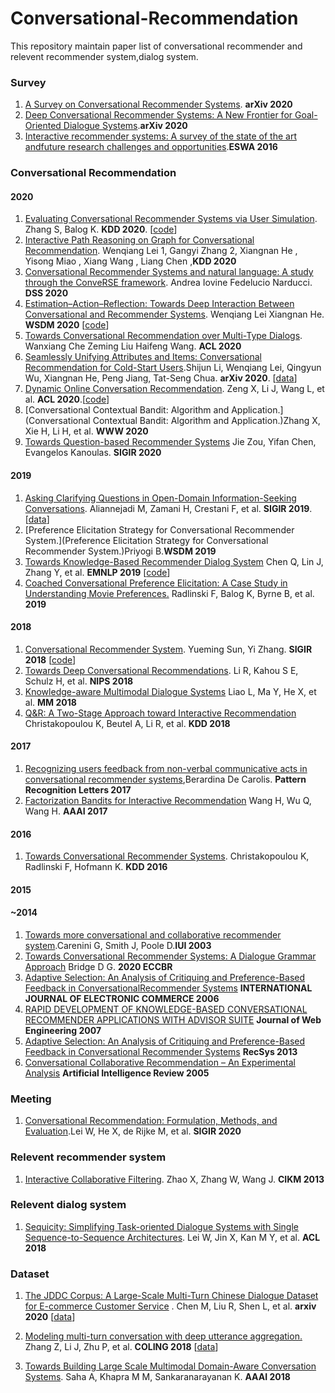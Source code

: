 # Conversational-Recommendation

This repository maintain paper list of conversational recommender and relevent recommender system,dialog system.

### Survey

1. [A Survey on Conversational Recommender Systems](https://arxiv.org/abs/2004.00646). **arXiv 2020**
2. [Deep Conversational Recommender Systems: A New Frontier for Goal-Oriented Dialogue Systems](https://arxiv.org/abs/2004.13245).**arXiv 2020**
3. [Interactive recommender systems: A survey of the state of the art andfuture research challenges and opportunities](https://pdf.sciencedirectassets.com/271506/1-s2.0-S0957417416X00073/1-s2.0-S0957417416300367/main.pdf?X-Amz-Security-Token=IQoJb3JpZ2luX2VjEA8aCXVzLWVhc3QtMSJGMEQCIFflzdUEtPguvvoVwLO2ha7rWSrLxQuLwTYIyuBZm5YNAiAyBuJZhXZzTSVPEQOk77sUlgyN7tmaiCuVF3WcJa3oECq9Awin%2F%2F%2F%2F%2F%2F%2F%2F%2F%2F8BEAMaDDA1OTAwMzU0Njg2NSIMvCfx3Ps4wlnab7b%2BKpEDhgWrIqGjs27zP%2FQHEvVlJgQurX4HFxyFQbL%2FXPMTmX5Xk0ODLkbVrRWdPRoUuj5%2BggPESyAvNyF3iS6P%2FELR4zgf0nSc%2Ff%2BNorUEcLP2uUOcljKvjQHw5ZZB7RlAh8B9sQ1fQjxb6YvmdNpfRP6ypFfa2bHqiHRNDHSt86Mjk%2BmYz6FwhaL0Pl9RGZlMW%2BR1PMroq5cZBCU22r9b4vxy3Jv%2BjRXS%2FN2fJ5ARZEQ9EXKt2384cyybX1ED3uTGHJt0wGZ2UpLmkbghmwhMMpq%2ByhXvr5AwbhyYnuJxF8M8haJdgCUKFaun2er%2FnIaTuTeCy1Ysohlzn9vDJTEpkp3OFuVG%2B5MoiXkXGXYD%2FPS839YEt4LBzy6%2BJM0JVX0Lec9%2F5DwR4vXbYBrjENTnFgNTED36RPGpFkOOqL7V1XZNs5VxWtVMGbQfWJ%2B8KApAzqR0HRdFKNpzU21nURHyEavLXu8mww1iXFv39nt9SCSph4aPPTwH7XwpVljToNipKQdQi2RMemXxjSaIeSxAfDYSyHcwg8KH%2BAU67AHeV2ndpBqowFwUxwGsfa%2FlE4k%2FDqI5fCDBp1ZgjXrhx84P04ozdVXKFIydIrzPQS9iCsmRYsu0mVl1pZQUkemgaM3dFGGDQGO9jdS26LedpLtdqW8oI8JDdrSTiVabA9TbyHXN4AKGRRxKN7sCJURiEB6nB8vsbgNW%2BrL9bjQ7Qdkuagl48UHBWMIbqk2wxQd9w6LD8lqzmTHZLlbMPnuAqo44NfnLghmPoy8OS6kx8SN6WshmSDSDSXYSe2mb4DUt0tE6bAyJKrDlp50RioqZhmy101I0ogZU20GaH58%2BdyfNUE4edgwvST2KRg%3D%3D&X-Amz-Algorithm=AWS4-HMAC-SHA256&X-Amz-Date=20200705T150043Z&X-Amz-SignedHeaders=host&X-Amz-Expires=300&X-Amz-Credential=ASIAQ3PHCVTYVTEFEXV5%2F20200705%2Fus-east-1%2Fs3%2Faws4_request&X-Amz-Signature=e9bb78c7ddc3f9ef6c3df8a8bad863ed712008f36e2dca623d297ddf778402ee&hash=9bec5005dc5d1b9dea7cff158240e8ad413eb0240daae0a553b87b5b1217516e&host=68042c943591013ac2b2430a89b270f6af2c76d8dfd086a07176afe7c76c2c61&pii=S0957417416300367&tid=spdf-5d7fb5c0-52d6-46e3-84b1-a6fda5a8b04c&sid=ec4d07fc8530874c646a13774a574670dc0bgxrqa&type=client).**ESWA 2016**



### Conversational Recommendation

#### 2020

1. [Evaluating Conversational Recommender Systems via User Simulation](https://arxiv.org/abs/2006.08732). Zhang S, Balog K. **KDD 2020**. [[code](https://github.com/iai-group/kdd2020-usersim)]
2. [Interactive Path Reasoning on Graph for Conversational Recommendation](). Wenqiang Lei 1, Gangyi Zhang 2, Xiangnan He , Yisong Miao , Xiang Wang , Liang Chen ,**KDD 2020**
3. [Conversational Recommender Systems and natural language: A study through the ConveRSE framework](). Andrea Iovine  Fedelucio Narducci. **DSS 2020**
4. [Estimation–Action–Reflection: Towards Deep Interaction Between Conversational and Recommender Systems](). Wenqiang Lei  Xiangnan He. **WSDM 2020** [[code](https://ear-conv-rec.github.io)]
5. [Towards Conversational Recommendation over Multi-Type Dialogs](). Wanxiang Che  Zeming Liu Haifeng Wang. **ACL 2020**
6. [Seamlessly Unifying Attributes and Items: Conversational Recommendation for Cold-Start Users](https://arxiv.org/pdf/2005.12979.pdf).Shijun Li, Wenqiang Lei, Qingyun Wu, Xiangnan He, Peng Jiang, Tat-Seng Chua. **arXiv 2020**. [[data](https://github.com/xiwenchao/Kuaishou-data/)]
7. [Dynamic Online Conversation Recommendation](https://www.aclweb.org/anthology/2020.acl-main.305.pdf). Zeng X, Li J, Wang L, et al.  **ACL 2020**.[[code](https://github.com/zxshamson/dy-conv-rec)]
8. [Conversational Contextual Bandit: Algorithm and Application.](Conversational Contextual Bandit: Algorithm and Application.)Zhang X, Xie H, Li H, et al. **WWW 2020**
9. [Towards Question-based Recommender Systems](https://arxiv.org/pdf/2005.14255.pdf) Jie Zou, Yifan Chen, Evangelos Kanoulas. **SIGIR 2020**



#### 2019 

1. [Asking Clarifying Questions in Open-Domain Information-Seeking Conversations](https://dl.acm.org/doi/pdf/10.1145/3331184.3331265). Aliannejadi M, Zamani H, Crestani F, et al. **SIGIR 2019**.[[data](https://github.com/aliannejadi/qulac)]
2. [Preference Elicitation Strategy for Conversational Recommender System.](Preference Elicitation Strategy for Conversational Recommender System.)Priyogi B.**WSDM 2019**
3. [Towards Knowledge-Based Recommender Dialog System](https://arxiv.org/pdf/1908.05391.pdf) Chen Q, Lin J, Zhang Y, et al. **EMNLP 2019** [[code]()]
4. [Coached Conversational Preference Elicitation: A Case Study in Understanding Movie Preferences.]() Radlinski F, Balog K, Byrne B, et al.  **2019**

   

#### 2018

1. [Conversational Recommender System](). Yueming Sun, Yi Zhang. **SIGIR 2018** [[code](https://github.com/yonghangzhou/conv_rec_sys.git)]
2. [Towards Deep Conversational Recommendations](http://papers.nips.cc/paper/8180-towards-deep-conversational-recommendations). Li R, Kahou S E, Schulz H, et al. **NIPS 2018**
3. [Knowledge-aware Multimodal Dialogue Systems]()   Liao L, Ma Y, He X, et al.  **MM 2018**
4. [Q&R: A Two-Stage Approach toward Interactive Recommendation](https://dl.acm.org/doi/abs/10.1145/3219819.3219894?casa_token=bRp8M80YfTYAAAAA:WDm8Zz81FAUc7V1XkhmDriCv0YINLli6GVKXAtKyPBoCwamuK_076cEMnDRi5nEolMS0N-aMvOq7Ew) Christakopoulou K, Beutel A, Li R, et al. **KDD 2018**

#### 2017

1. [Recognizing users feedback from non-verbal communicative acts in conversational recommender systems](http://dx.doi.org/10.1016/j.patrec.2017.06.011),Berardina De Carolis. **Pattern Recognition Letters 2017**
2. [Factorization Bandits for Interactive Recommendation](https://www.aaai.org/ocs/index.php/AAAI/AAAI17/paper/viewPaper/14976) Wang H, Wu Q, Wang H. **AAAI 2017**

#### 2016

1. [Towards Conversational Recommender Systems](https://dl.acm.org/doi/abs/10.1145/2939672.2939746?casa_token=oXGEIUwpGn8AAAAA:jDNajiSADtzMmDw0gUzOG4KO5Iox0BM-inTcdswCht1l44HDYXmIIXrnmOh5WyBIKQcp8S1SX5G8fw). Christakopoulou K, Radlinski F, Hofmann K. **KDD 2016**

#### 2015

#### ~2014



1. [ Towards more conversational and collaborative recommender system](https://dl.acm.org/doi/abs/10.1145/604045.604052?casa_token=avw59u3HZL4AAAAA:BAYkC8-hSujDbG64YahZ9GVqnrcqQle4-efvtCSfak4zzfTtgF_zu8MXYA3Vv0fZ0MSwOK--P6lkAg ).Carenini G, Smith J, Poole D.**IUI 2003**
2. [Towards Conversational Recommender Systems: A Dialogue Grammar Approach](http://www.cs.ucc.ie/~dgb/papers/Bridge-2002.pdf) Bridge D G.  **2020 ECCBR**
3. [Adaptive Selection: An Analysis of Critiquing and Preference-Based Feedback in ConversationalRecommender Systems](https://www.tandfonline.com/doi/abs/10.2753/JEC1086-4415110202)  **INTERNATIONAL JOURNAL OF ELECTRONIC COMMERCE 2006**
4. [RAPID DEVELOPMENT OF KNOWLEDGE-BASED CONVERSATIONAL RECOMMENDER APPLICATIONS WITH ADVISOR SUITE](https://www.riverpublishers.com/journal/journal_articles/RP_Journal_1540-9589_625.pdf) **Journal of Web Engineering 2007**
5. [Adaptive Selection: An Analysis of Critiquing and Preference-Based Feedback in Conversational Recommender Systems](https://dl.acm.org/doi/abs/10.1145/2507157.2507161?casa_token=h4T57xepYQUAAAAA:B152QVwxlGun5qYmGnWoRC6nC0sqL0-6SGsyIZH4sCu-5564p_yYDkQuFZcHXEVlecIGt7TpCfA8iw) **RecSys 2013**
6. [Conversational Collaborative Recommendation – An Experimental Analysis](https://link.springer.com/article/10.1007%2Fs10462-005-9004-8) **Artificial Intelligence Review 2005**

### Meeting

1. [Conversational Recommendation: Formulation, Methods, and Evaluation](https://staff.fnwi.uva.nl/m.derijke/wp-content/papercite-data/pdf/lei-2020-conversational.pdf).Lei W, He X, de Rijke M, et al.    **SIGIR 2020**





### Relevent recommender system

1. [Interactive Collaborative Filtering](https://dl.acm.org/doi/pdf/10.1145/2505515.2505690). Zhao X, Zhang W, Wang J. **CIKM 2013**







### Relevent dialog system

1. [Sequicity: Simplifying Task-oriented Dialogue Systems with Single Sequence-to-Sequence Architectures](https://www.aclweb.org/anthology/P18-1133.pdf). Lei W, Jin X, Kan M Y, et al. **ACL 2018**







### Dataset

1. [The JDDC Corpus: A Large-Scale Multi-Turn Chinese Dialogue Dataset for E-commerce Customer Service](https://arxiv.org/abs/1911.09969)  .  Chen M, Liu R, Shen L, et al. **arxiv 2020** [[data](http://jddc.jd.com/2019/jddc)]

2. [Modeling multi-turn conversation with deep utterance aggregation.]()  Zhang Z, Li J, Zhu P, et al.  **COLING 2018**   [[data](https://drive.google.com/file/d/154J-neBo20ABtSmJDvm7DK0eTuieAuvw/view?usp=sharing)]
3. [Towards Building Large Scale Multimodal Domain-Aware Conversation Systems](https://www.aaai.org/ocs/index.php/AAAI/AAAI18/paper/viewPaper/17104). Saha A, Khapra M M, Sankaranarayanan K.  **AAAI 2018**

